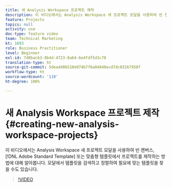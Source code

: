```yaml
---
title: 새 Analysis Workspace 프로젝트 제작
description: 이 비디오에서는 Analysis Workspace 새 프로젝트 모달을 사용하여 빈 캔버스, Adobe Standard Template 또는 맞춤형 템플릿에서 프로젝트를 제작하는 방법에 대해 알아봅니다. 모달에서 템플릿을 검색하고 정렬하여 필요에 맞는 템플릿을 찾을 수도 있습니다.
feature: Projects
topics: null
activity: use
doc-type: feature video
team: Technical Marketing
kt: 1693
role: Business Practitioner
level: Beginner
exl-id: 7d0bacb3-9b4d-4723-8a64-6e4fdf5d3c78
translation-type: ht
source-git-commit: 5dead486510dd74b7f6a04848ecd7dc03267958f
workflow-type: ht
source-wordcount: '110'
ht-degree: 100%

---
```


# 새 Analysis Workspace 프로젝트 제작 {#creating-new-analysis-workspace-projects}

이 비디오에서는 Analysis Workspace 새 프로젝트 모달을 사용하여 빈 캔버스, [!DNL Adobe Standard Template] 또는 맞춤형 템플릿에서 프로젝트를 제작하는 방법에 대해 알아봅니다. 모달에서 템플릿을 검색하고 정렬하여 필요에 맞는 템플릿을 찾을 수도 있습니다.

>[!VIDEO](https://video.tv.adobe.com/v/23233/?quality=12)
